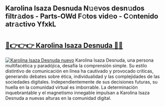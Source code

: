 ## Karolina Isaza Desnuda N𝚞𝚎vos desn𝚞dos filtr𝚊dos - Parts-OWd F𝚘tos vid𝚎o - C𝚘ntenido atr𝚊ctivo YfxkL

# <h2><a href="http://mbaq8i.tromn.icu/?c=Karolina+Isaza+Desnuda">🔗👉👉👉 Karolina Isaza Desnuda 🔗🔗</a></h2>

[![Karolina Isaza Desnuda nuevo](https://i.imgur.com/pEAQMta.gif)](http://mbaq8i.tromn.icu/?c=Karolina+Isaza+Desnuda)
Karolina Isaza Desnuda, una persona multifacética y paradójica, desafía la comprensión simple. Su estilo distintivo de comunicación en línea ha cautivado y provocado críticas, generando debates sobre ética, individualidad y las complejidades de las sociedades digitales. Independientemente de sus decisiones futuras, su huella en la comunidad virtual es imborrable. La determinación inquebrantable y el magnetismo innegable impulsan a Karolina Isaza Desnuda a nuevas alturas en la comunidad digital.
